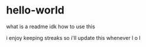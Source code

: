 # hello-world
what is a readme
idk how to use this

i enjoy keeping streaks so i'll update this whenever l o l



